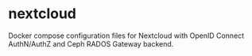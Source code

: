 # nextcloud

Docker compose configuration files for Nextcloud with OpenID Connect AuthN/AuthZ and Ceph RADOS Gateway backend.
